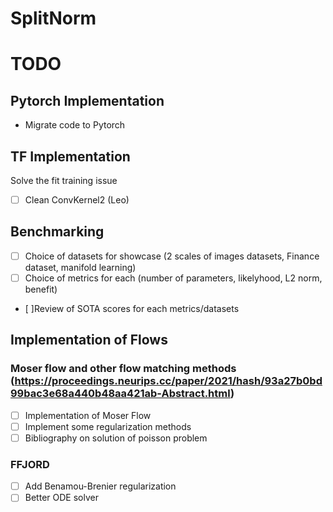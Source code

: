 # SplitNorm


# TODO

## Pytorch Implementation
- Migrate code to Pytorch

## TF Implementation
Solve the fit training issue
- [ ] Clean ConvKernel2 (Leo)

##  Benchmarking
- [ ] Choice of datasets for showcase (2 scales of images datasets, Finance dataset, manifold learning)
- [ ] Choice of metrics for each (number of parameters, likelyhood, L2 norm, benefit)
- [ ]Review  of SOTA scores for each metrics/datasets

## Implementation of Flows
### Moser flow and other flow matching methods (https://proceedings.neurips.cc/paper/2021/hash/93a27b0bd99bac3e68a440b48aa421ab-Abstract.html)
- [ ] Implementation of Moser Flow
- [ ] Implement some regularization methods
- [ ] Bibliography on solution of poisson problem
###  FFJORD
- [ ] Add Benamou-Brenier regularization
- [ ] Better ODE solver 
